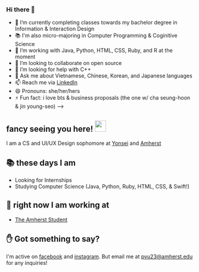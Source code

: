 ### Hi there 👋

- 🔭 I’m currently completing classes towards my bachelor degree in Information & Interaction Design 
- 📚 I'm also micro-majoring in Computer Programming & Coginitive Science
- 🌱 I’m working with Java, Python, HTML, CSS, Ruby, and R at the moment
- 👯 I’m looking to collaborate on open source
- 🤔 I’m looking for help with C++
- 💬 Ask me about Vietnamese, Chinese, Korean, and Japanese languages
- 📫 Reach me via [LinkedIn](https://www.linkedin.com/in/phovu/)
- 😄 Pronouns: she/her/hers
- ⚡ Fun fact: i love bts & business proposals (the one w/ cha seung-hoon & jin young-seo)
-->
## fancy seeing you here! <img src="https://media4.giphy.com/media/3oEjI4sFlp73fvEYgw/200.gif" width="30px">

I am a CS and UI/UX Design sophomore at [Yonsei](https://www.yonsei.ac.kr/) and [Amherst](https://www.amherst.edu/)

## 📚 these days I am

- Looking for Internships
- Studying Computer Science (Java, Python, Ruby, HTML, CSS, & Swift!)

## 🚀 right now I am working at

- [The Amherst Student](https://amherststudent.com/)


## ✋ Got something to say?

I'm active on [facebook](https://www.facebook.com/pvu23/) and [instagram](https://www.instagram.com/photvu).
But email me at pvu23@amherst.edu for any inquiries!
